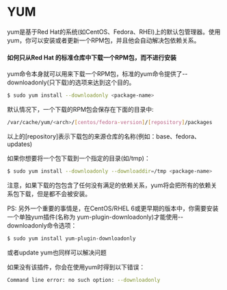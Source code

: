 YUM
===========

yum是基于Red Hat的系统(如CentOS、Fedora、RHEl)上的默认包管理器。使用yum，你可以安装或者更新一个RPM包，并且他会自动解决包依赖关系。


#### 如何只从Red Hat 的标准仓库中下载一个RPM包，而不进行安装

yum命令本身就可以用来下载一个RPM包，标准的yum命令提供了--downloadonly(只下载)的选项来达到这个目的。
```sh
$ sudo yum install --downloadonly <package-name>
```
默认情况下，一个下载的RPM包会保存在下面的目录中:
```sh
/var/cache/yum/<arch>/[centos/fedora-version]/[repository]/packages
```
以上的[repository]表示下载包的来源仓库的名称(例如：base、fedora、updates)

如果你想要将一个包下载到一个指定的目录(如/tmp)：
```sh
$ sudo yum install --downloadonly --downloaddir=/tmp <package-name>
```
注意，如果下载的包包含了任何没有满足的依赖关系，yum将会把所有的依赖关系包下载，但是都不会被安装。

PS:
另外一个重要的事情是，在CentOS/RHEL 6或更早期的版本中，你需要安装一个单独yum插件(名称为 yum-plugin-downloadonly)才能使用--downloadonly命令选项：
```sh
$ sudo yum install yum-plugin-downloadonly
```
或者update yum也同样可以解决问题

如果没有该插件，你会在使用yum时得到以下错误：
```sh
Command line error: no such option: --downloadonly
```
